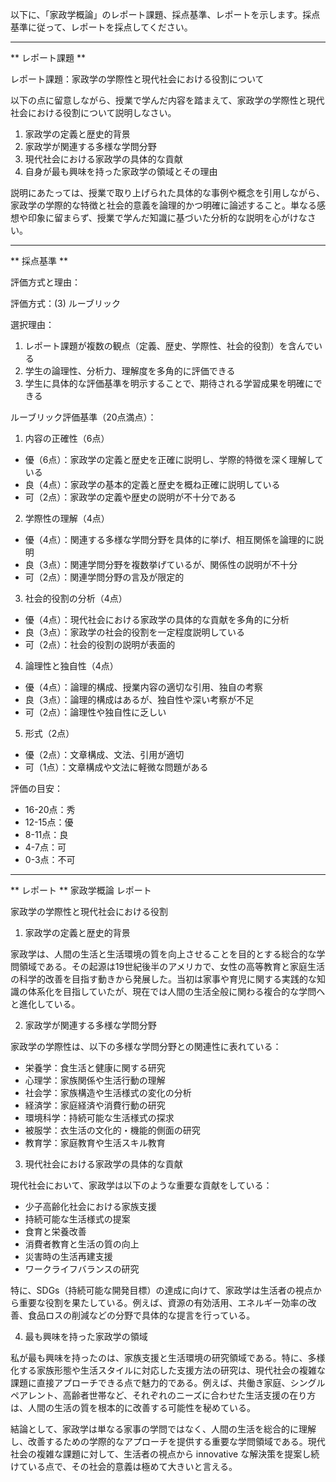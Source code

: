 以下に、「家政学概論」のレポート課題、採点基準、レポートを示します。採点基準に従って、レポートを採点してください。

---------------------------------------
** レポート課題 **

レポート課題：家政学の学際性と現代社会における役割について

以下の点に留意しながら、授業で学んだ内容を踏まえて、家政学の学際性と現代社会における役割について説明しなさい。

1. 家政学の定義と歴史的背景
2. 家政学が関連する多様な学問分野
3. 現代社会における家政学の具体的な貢献
4. 自身が最も興味を持った家政学の領域とその理由

説明にあたっては、授業で取り上げられた具体的な事例や概念を引用しながら、家政学の学際的な特徴と社会的意義を論理的かつ明確に論述すること。単なる感想や印象に留まらず、授業で学んだ知識に基づいた分析的な説明を心がけなさい。

---------------------------------------
** 採点基準 **

評価方式と理由：

評価方式：(3) ルーブリック

選択理由：
1. レポート課題が複数の観点（定義、歴史、学際性、社会的役割）を含んでいる
2. 学生の論理性、分析力、理解度を多角的に評価できる
3. 学生に具体的な評価基準を明示することで、期待される学習成果を明確にできる

ルーブリック評価基準（20点満点）：

1. 内容の正確性（6点）
- 優（6点）：家政学の定義と歴史を正確に説明し、学際的特徴を深く理解している
- 良（4点）：家政学の基本的定義と歴史を概ね正確に説明している
- 可（2点）：家政学の定義や歴史の説明が不十分である

2. 学際性の理解（4点）
- 優（4点）：関連する多様な学問分野を具体的に挙げ、相互関係を論理的に説明
- 良（3点）：関連学問分野を複数挙げているが、関係性の説明が不十分
- 可（2点）：関連学問分野の言及が限定的

3. 社会的役割の分析（4点）
- 優（4点）：現代社会における家政学の具体的な貢献を多角的に分析
- 良（3点）：家政学の社会的役割を一定程度説明している
- 可（2点）：社会的役割の説明が表面的

4. 論理性と独自性（4点）
- 優（4点）：論理的構成、授業内容の適切な引用、独自の考察
- 良（3点）：論理的構成はあるが、独自性や深い考察が不足
- 可（2点）：論理性や独自性に乏しい

5. 形式（2点）
- 優（2点）：文章構成、文法、引用が適切
- 可（1点）：文章構成や文法に軽微な問題がある

評価の目安：
- 16-20点：秀
- 12-15点：優
- 8-11点：良
- 4-7点：可
- 0-3点：不可

---------------------------------------
** レポート **
家政学概論 レポート

家政学の学際性と現代社会における役割

1. 家政学の定義と歴史的背景

家政学は、人間の生活と生活環境の質を向上させることを目的とする総合的な学問領域である。その起源は19世紀後半のアメリカで、女性の高等教育と家庭生活の科学的改善を目指す動きから発展した。当初は家事や育児に関する実践的な知識の体系化を目指していたが、現在では人間の生活全般に関わる複合的な学問へと進化している。

2. 家政学が関連する多様な学問分野

家政学の学際性は、以下の多様な学問分野との関連性に表れている：

- 栄養学：食生活と健康に関する研究
- 心理学：家族関係や生活行動の理解
- 社会学：家族構造や生活様式の変化の分析
- 経済学：家庭経済や消費行動の研究
- 環境科学：持続可能な生活様式の探求
- 被服学：衣生活の文化的・機能的側面の研究
- 教育学：家庭教育や生活スキル教育

3. 現代社会における家政学の具体的な貢献

現代社会において、家政学は以下のような重要な貢献をしている：

- 少子高齢化社会における家族支援
- 持続可能な生活様式の提案
- 食育と栄養改善
- 消費者教育と生活の質の向上
- 災害時の生活再建支援
- ワークライフバランスの研究

特に、SDGs（持続可能な開発目標）の達成に向けて、家政学は生活者の視点から重要な役割を果たしている。例えば、資源の有効活用、エネルギー効率の改善、食品ロスの削減などの分野で具体的な提言を行っている。

4. 最も興味を持った家政学の領域

私が最も興味を持ったのは、家族支援と生活環境の研究領域である。特に、多様化する家族形態や生活スタイルに対応した支援方法の研究は、現代社会の複雑な課題に直接アプローチできる点で魅力的である。例えば、共働き家庭、シングルペアレント、高齢者世帯など、それぞれのニーズに合わせた生活支援の在り方は、人間の生活の質を根本的に改善する可能性を秘めている。

結論として、家政学は単なる家事の学問ではなく、人間の生活を総合的に理解し、改善するための学際的なアプローチを提供する重要な学問領域である。現代社会の複雑な課題に対して、生活者の視点から innovative な解決策を提案し続けている点で、その社会的意義は極めて大きいと言える。

